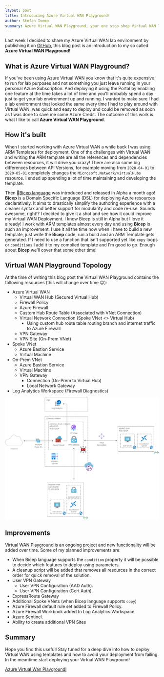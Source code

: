 ```yaml
---
layout: post
title: Introducing Azure Virtual WAN Playground!
author: Stefan Ivemo
summary: Azure Virtual WAN Playground, your one stop shop Virtual WAN lab environment.
---
```

Last week I decided to share my Azure Virtual WAN lab environment by publishing it on [GitHub](https://github.com/StefanIvemo/vwan-playground), this blog post is an introduction to my so called **Azure Virtual WAN Playground!** 

## What is Azure Virtual WAN Playground?
If you've been using Azure Virtual WAN you know that it's quite expensive to run for lab purposes and not something you just leave running in your personal Azure Subscription. And deploying it using the Portal by enabling one feature at the time takes a lot of time and you'll probably spend a day just to get your lab environment up and running. I wanted to make sure I had a lab environment that looked the same every time I had to play around with Virtual WAN, was quick and easy to deploy and could be removed as soon as I was done to save me some Azure Credit. The outcome of this work is what I like to call **Azure Virtual WAN Playground**.

## How it's built
When I started working with Azure Virtual WAN a while back I was using ARM Templates for deployment. One of the challenges with Virtual WAN and writing the ARM template are all the references and dependencies between resources, it will drive you crazy! There are also some big differences between API Versions, for example moving from `2020-04-01` to `2020-05-01` completely changes the `Microsoft.Network/virtualHubs` resource. I ended up spending a lot of time maintaining and developing the template. 

Then 💪[Bicep language](https://github.com/Azure/bicep) was introduced and released in Alpha a month ago! **Bicep** is a Domain Specific Language (DSL) for deploying Azure resources declaratively. It aims to drastically simplify the authoring experience with a cleaner syntax and better support for modularity and code re-use. Sounds awesome, right!? I decided to give it a shot and see how it could improve my Virtual WAN Deployment. I know Bicep is still in Alpha but I love it already! I work with ARM templates almost every day and using **Bicep** is such an improvement. I use it all the time now when I have to build a new template, just write the **Bicep** code, run a build and an ARM Template gets generated. If I need to use a function that isn't supported yet like `copy` loops or `conditions` I add it to my complied template and I'm good to go. Enough about **Bicep** we'll cover that some other time!

## Virtual WAN Playground Topology
At the time of writing this blog post the Virtual WAN Playground contains the following resources (this will change over time 😊):

- Azure Virtual WAN
  - Virtual WAN Hub (Secured Virtual Hub)
  - Firewall Policy
  - Azure Firewall
  - Custom Hub Route Table (Associated with VNet Connection)
  - Virtual Network Connection (Spoke VNet <> Virtual Hub)
    - Using custom hub route table routing branch and internet traffic to Azure Firewall
  - VPN Gateway
  - VPN Site (On-Prem VNet)
- Spoke VNet
  - Azure Bastion Service
  - Virtual Machine
- On-Prem VNet
  - Azure Bastion Service
  - Virtual Machine
  - VPN Gateway
    - Connection (On-Prem to Virtual Hub)
    - Local Network Gateway
- Log Analytics Workspace (Firewall Diagnostics)

<img src="https://github.com/StefanIvemo/stefanivemo.github.io/blob/master/images/vwan-playground/vwan-playground-topology.png?raw=true"> 

## Improvements
Virtual WAN Playground is an ongoing project and new functionality will be added over time. Some of my planned improvements are:

- When Bicep language supports the `condition` property it will be possible to decide which features to deploy using parameters.
- A cleanup script will be added that removes all resources in the correct order for quick removal of the solution.
- User VPN Gateway
    - User VPN Configuration (AAD Auth).
    - User VPN Configuration (Cert Auth).
- ExpressRoute Gateway
- Additional Spoke VNets (when Bicep language supports `copy`)
- Azure Firewall default rule set added to Firewall Policy.
- Azure Firewall Workbook added to Log Analytics Workspace.
- Azure Sentinel.
- Ability to create additional VPN Sites

Summary
------
Hope you find this useful! Stay tuned for a deep dive into how to deploy Virtual WAN using templates and how to avoid your deployment from failing. In the meantime start deploying your Virtual WAN Playground!

<a class="github-button" href="https://github.com/StefanIvemo/vwan-playground" aria-label="Azure Virtual WAN Playground!">Azure Virtual Wan Playground!</a>

<script src="https://utteranc.es/client.js"
        repo="StefanIvemo/stefanivemo.github.io"
        issue-term="pathname"
        label="Comment"
        theme="github-light"
        crossorigin="anonymous"
        async>
</script>

<script async defer src="https://buttons.github.io/buttons.js"></script>